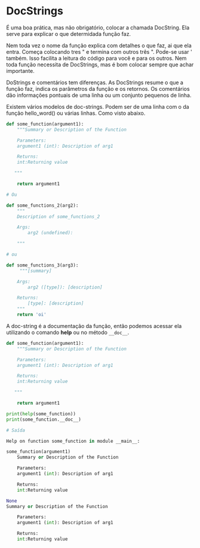 # DocStrings

É uma boa prática, mas não obrigatório, colocar a chamada DocString. Ela serve para explicar o que determidada função faz. 

Nem toda vez o nome da
função explica com detalhes o que faz, ai que ela entra. Começa colocando tres " e termina com outros três  ". Pode-se usar ' também. Isso facilita a
leitura do código para você e para os outros. Nem toda função necessita de DocStrings, mas é bom colocar sempre que achar importante.

DoStrings e comentários tem diferenças. As DocStrings resume o que a função faz, indica os parâmetros da função e os retornos. Os comentários
dão informações pontuais de uma linha ou um conjunto pequenos de linha.

Existem vários modelos de doc-strings. Podem ser de uma linha com o da função hello_word() ou várias linhas. Como visto abaixo.

```python
def some_function(argument1):
    """Summary or Description of the Function

    Parameters:
    argument1 (int): Description of arg1

    Returns:
    int:Returning value

   """

    return argument1

# Ou

def some_functions_2(arg2):
    """
    Description of some_functions_2

    Args:
        arg2 (undefined):

    """

# ou

def some_functions_3(arg3):
     """[summary]

    Args:
        arg2 ([type]): [description]

    Returns:
        [type]: [description]
    """
    return 'oi'
```

A doc-string é a documentação da função, então podemos acessar ela utilizando o comando **help** ou no método `__doc__`.

```python
def some_function(argument1):
    """Summary or Description of the Function

    Parameters:
    argument1 (int): Description of arg1

    Returns:
    int:Returning value

   """

    return argument1

print(help(some_function))
print(some_function.__doc__)

# Saída

Help on function some_function in module __main__:

some_function(argument1)
    Summary or Description of the Function

    Parameters:
    argument1 (int): Description of arg1

    Returns:
    int:Returning value

None
Summary or Description of the Function

    Parameters:
    argument1 (int): Description of arg1

    Returns:
    int:Returning value

```
